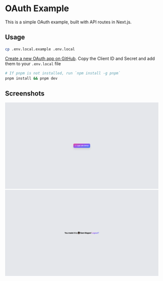 # OAuth Example

This is a simple OAuth example, built with API routes in Next.js.

## Usage

```bash
cp .env.local.example .env.local
```

[Create a new OAuth app on GitHub](https://github.com/settings/applications/new). Copy the Client ID and Secret
and add them to your `.env.local` file

```bash
# If pnpm is not installed, run `npm install -g pnpm`
pnpm install && pnpm dev
```

## Screenshots

![Screenshot of logged out state](screenshots/logged_out.png)
![Screenshot of logged in state](screenshots/logged_in.png)
